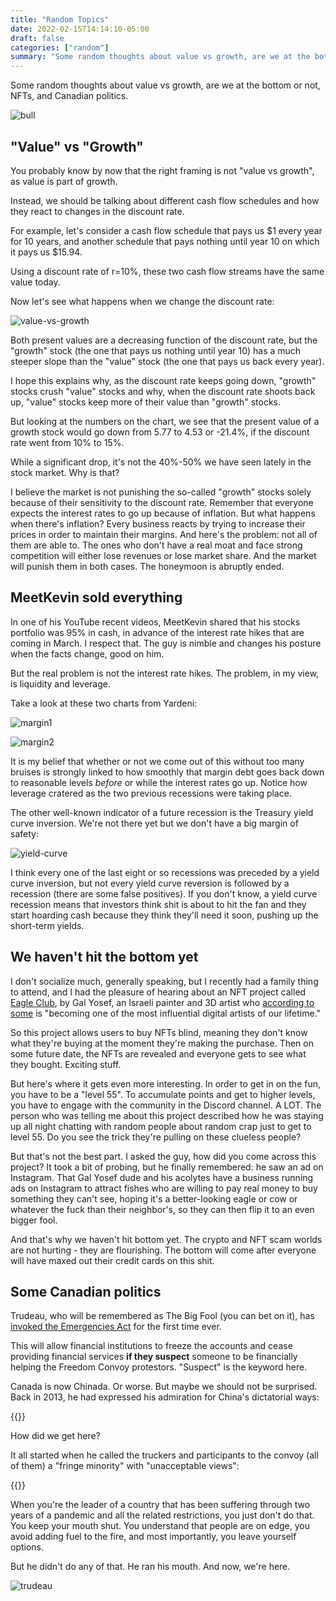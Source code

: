 ```yaml
---
title: "Random Topics"
date: 2022-02-15T14:14:10-05:00
draft: false
categories: ["random"]
summary: "Some random thoughts about value vs growth, are we at the bottom or not, NFTs, and Canadian politics."
---
```


Some random thoughts about value vs growth, are we at the bottom or not, NFTs, and Canadian politics.

![bull](/images/bull.png)

## "Value" vs "Growth"

You probably know by now that the right framing is not "value vs growth", as value is part of growth. 

Instead, we should be talking about different cash flow schedules and how they react to changes in the discount rate.

For example, let's consider a cash flow schedule that pays us $1 every year for 10 years, and another schedule that pays nothing until year 10 on which it pays us $15.94.

Using a discount rate of r=10%, these two cash flow streams have the same value today.

Now let's see what happens when we change the discount rate:

![value-vs-growth](/images/value-vs-growth.png)

Both present values are a decreasing function of the discount rate, but the "growth" stock (the one that pays us nothing until year 10) has a much steeper slope than the "value" stock (the one that pays us back every year).

I hope this explains why, as the discount rate keeps going down, "growth" stocks crush "value" stocks and why, when the discount rate shoots back up, "value" stocks keep more of their value than "growth" stocks.

But looking at the numbers on the chart, we see that the present value of a growth stock would go down from 5.77 to 4.53 or -21.4%, if the discount rate went from 10% to 15%.

While a significant drop, it's not the 40%-50% we have seen lately in the stock market. Why is that?

I believe the market is not punishing the so-called "growth" stocks solely because of their sensitivity to the discount rate. Remember that everyone expects the interest rates to go up because of inflation. But what happens when there's inflation? Every business reacts by trying to increase their prices in order to maintain their margins. And here's the problem: not all of them are able to. The ones who don't have a real moat and face strong competition will either lose revenues or lose market share. And the market will punish them in both cases. The honeymoon is abruptly ended.

## MeetKevin sold everything

In one of his YouTube recent videos, MeetKevin shared that his stocks portfolio was 95% in cash, in advance of the interest rate hikes that are coming in March. I respect that. The guy is nimble and changes his posture when the facts change, good on him.

But the real problem is not the interest rate hikes. The problem, in my view, is liquidity and leverage. 

Take a look at these two charts from Yardeni:

![margin1](/images/margin1.png)

![margin2](/images/margin2.png)

It is my belief that whether or not we come out of this without too many bruises is strongly linked to how smoothly that margin debt goes back down to reasonable levels _before_ or while the interest rates go up. Notice how leverage cratered as the two previous recessions were taking place.

The other well-known indicator of a future recession is the Treasury yield curve inversion. We're not there yet but we don't have a big margin of safety:

![yield-curve](/images/yield-curve.png)

I think every one of the last eight or so recessions was preceded by a yield curve inversion, but not every yield curve reversion is followed by a recession (there are some false positives). If you don't know, a yield curve recession means that investors think shit is about to hit the fan and they start hoarding cash because they think they'll need it soon, pushing up the short-term yields.

## We haven't hit the bottom yet

I don't socialize much, generally speaking, but I recently had a family thing to attend, and I had the pleasure of hearing about an NFT project called [Eagle Club](https://galyverse.io/), by Gal Yosef, an Israeli painter and 3D artist who [according to some](https://www.cryptobullsociety.com/about/index.html) is "becoming one of the most influential digital artists of our lifetime."

So this project allows users to buy NFTs blind, meaning they don't know what they're buying at the moment they're making the purchase. Then on some future date, the NFTs are revealed and everyone gets to see what they bought. Exciting stuff. 

But here's where it gets even more interesting. In order to get in on the fun, you have to be a "level 55". To accumulate points and get to higher levels, you have to engage with the community in the Discord channel. A LOT. The person who was telling me about this project described how he was staying up all night chatting with random people about random crap just to get to level 55. Do you see the trick they're pulling on these clueless people?

But that's not the best part. I asked the guy, how did you come across this project? It took a bit of probing, but he finally remembered: he saw an ad on Instagram. That Gal Yosef dude and his acolytes have a business running ads on Instagram to attract fishes who are willing to pay real money to buy something they can't see, hoping it's a better-looking eagle or cow or whatever the fuck than their neighbor's, so they can then flip it to an even bigger fool.

And that's why we haven't hit bottom yet. The crypto and NFT scam worlds are not hurting - they are flourishing. The bottom will come after everyone will have maxed out their credit cards on this shit.

## Some Canadian politics

Trudeau, who will be remembered as The Big Fool (you can bet on it), has [invoked the Emergencies Act](https://www.cbc.ca/news/politics/trudeau-premiers-cabinet-1.6350734) for the first time ever.

This will allow financial institutions to freeze the accounts and cease providing financial services **if they suspect** someone to be financially helping the Freedom Convoy protestors. "Suspect" is the keyword here.

Canada is now Chinada. Or worse. But maybe we should not be surprised. Back in 2013, he had expressed his admiration for China's dictatorial ways:

{{<youtube T8FuHuUhNZ0>}}

How did we get here?

It all started when he called the truckers and participants to the convoy (all of them) a "fringe minority" with "unacceptable views":

{{<youtube vDfMybczw1k>}}

When you're the leader of a country that has been suffering through two years of a pandemic and all the related restrictions, you just don't do that. You keep your mouth shut. You understand that people are on edge, you avoid adding fuel to the fire, and most importantly, you leave yourself options.

But he didn't do any of that. He ran his mouth. And now, we're here.

![trudeau](/images/trudeau.png)

